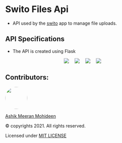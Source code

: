 # Swito Files Api
- API used by the [swito](https://github.com/ASHIK11ab/swito) app to manage
file uploads.

## API Specifications
- The API is created using Flask

<p align="center">
  <img src="https://img.shields.io/static/v1?label=License&message=MIT&color=success">&emsp;
  <img src="https://img.shields.io/static/v1?label=Package Manager&message=Pipenv&color=blue">&emsp;
  <img src="https://img.shields.io/static/v1?label=Deployed on&message=Heroku&color=blueviolet">&emsp;
  <img src="https://img.shields.io/static/v1?label=PR's&message=Welcomed&color=orange">&emsp;
</p>

## Contributors:
<a href="https://github.com/ASHIK11ab">
  <img style="border-radius: 50px" src="https://avatars2.githubusercontent.com/u/58099865?s=460&u=dc835e2281a9265edf2b48059f1c8151be89a1b1&v=4" width="70px" height = "70px"> 
</a> 

[Ashik Meeran Mohideen](https://github.com/ASHIK11ab)

&copy; copyrights 2021. All rights reserved.

Licensed under [MIT LICENSE](https://github.com/ASHIK11ab/swito/blob/main/LICENSE)